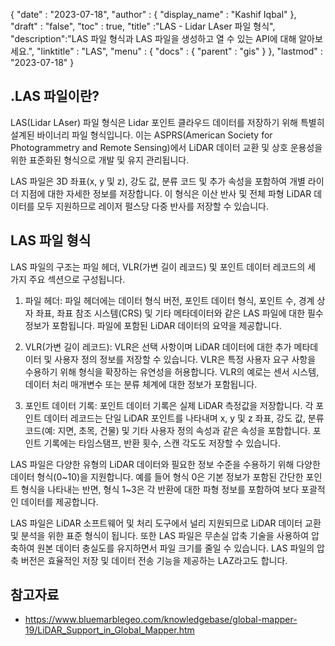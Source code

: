 {
  "date" : "2023-07-18",
  "author" : {
    "display_name" : "Kashif Iqbal"
},
  "draft" : "false",
  "toc" : true,
  "title" :"LAS - Lidar LAser 파일 형식",
  "description":"LAS 파일 형식과 LAS 파일을 생성하고 열 수 있는 API에 대해 알아보세요.",
  "linktitle" : "LAS",
  "menu" : {
    "docs" : {
      "parent" : "gis"
}
},
  "lastmod" : "2023-07-18"
}

## .LAS 파일이란?

LAS(Lidar LAser) 파일 형식은 Lidar 포인트 클라우드 데이터를 저장하기 위해 특별히 설계된 바이너리 파일 형식입니다. 이는 ASPRS(American Society for Photogrammetry and Remote Sensing)에서 LiDAR 데이터 교환 및 상호 운용성을 위한 표준화된 형식으로 개발 및 유지 관리됩니다.

LAS 파일은 3D 좌표(x, y 및 z), 강도 값, 분류 코드 및 추가 속성을 포함하여 개별 라이더 지점에 대한 자세한 정보를 저장합니다. 이 형식은 이산 반사 및 전체 파형 LiDAR 데이터를 모두 지원하므로 레이저 펄스당 다중 반사를 저장할 수 있습니다.

## LAS 파일 형식

LAS 파일의 구조는 파일 헤더, VLR(가변 길이 레코드) 및 포인트 데이터 레코드의 세 가지 주요 섹션으로 구성됩니다.

1. 파일 헤더: 파일 헤더에는 데이터 형식 버전, 포인트 데이터 형식, 포인트 수, 경계 상자 좌표, 좌표 참조 시스템(CRS) 및 기타 메타데이터와 같은 LAS 파일에 대한 필수 정보가 포함됩니다. 파일에 포함된 LiDAR 데이터의 요약을 제공합니다.

2. VLR(가변 길이 레코드): VLR은 선택 사항이며 LiDAR 데이터에 대한 추가 메타데이터 및 사용자 정의 정보를 저장할 수 있습니다. VLR은 특정 사용자 요구 사항을 수용하기 위해 형식을 확장하는 유연성을 허용합니다. VLR의 예로는 센서 시스템, 데이터 처리 매개변수 또는 분류 체계에 대한 정보가 포함됩니다.

3. 포인트 데이터 기록: 포인트 데이터 기록은 실제 LiDAR 측정값을 저장합니다. 각 포인트 데이터 레코드는 단일 LiDAR 포인트를 나타내며 x, y 및 z 좌표, 강도 값, 분류 코드(예: 지면, 초목, 건물) 및 기타 사용자 정의 속성과 같은 속성을 포함합니다. 포인트 기록에는 타임스탬프, 반환 횟수, 스캔 각도도 저장할 수 있습니다.

LAS 파일은 다양한 유형의 LiDAR 데이터와 필요한 정보 수준을 수용하기 위해 다양한 데이터 형식(0~10)을 지원합니다. 예를 들어 형식 0은 기본 정보가 포함된 간단한 포인트 형식을 나타내는 반면, 형식 1~3은 각 반환에 대한 파형 정보를 포함하여 보다 포괄적인 데이터를 제공합니다.

LAS 파일은 LiDAR 소프트웨어 및 처리 도구에서 널리 지원되므로 LiDAR 데이터 교환 및 분석을 위한 표준 형식이 됩니다. 또한 LAS 파일은 무손실 압축 기술을 사용하여 압축하여 원본 데이터 충실도를 유지하면서 파일 크기를 줄일 수 있습니다. LAS 파일의 압축 버전은 효율적인 저장 및 데이터 전송 기능을 제공하는 LAZ라고도 합니다.

## 참고자료

 * https://www.bluemarblegeo.com/knowledgebase/global-mapper-19/LiDAR_Support_in_Global_Mapper.htm
